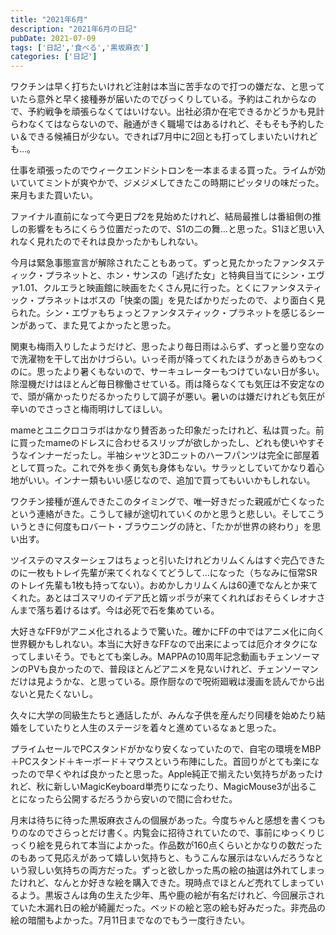 ```yaml
---
title: "2021年6月"
description: "2021年6月の日記"
pubDate: 2021-07-09
tags: ['日記','食べる','黒坂麻衣']
categories: ['日記']
---
```


ワクチンは早く打ちたいけれど注射は本当に苦手なので打つの嫌だな、と思っていたら意外と早く接種券が届いたのでびっくりしている。予約はこれからなので、予約戦争を頑張らなくてはいけない。出社必須か在宅できるかどうかも見計らわなくてはならないので、融通がきく職場ではあるけれど、そもそも予約したい＆できる候補日が少ない。できれば7月中に2回とも打ってしまいたいけれども…。

仕事を頑張ったのでウィークエンドシトロンを一本まるまる買った。ライムが効いていてミントが爽やかで、ジメジメしてきたこの時期にピッタリの味だった。来月もまた買いたい。

ファイナル直前になって今更日プ2を見始めたけれど、結局最推しは番組側の推しの影響をもろにくらう位置だったので、S1の二の舞…と思った。S1ほど思い入れなく見れたのでそれは良かったかもしれない。

今月は緊急事態宣言が解除されたこともあって。ずっと見たかったファンタスティック・プラネットと、ホン・サンスの「逃げた女」と特典目当てにシン・エヴァ1.01、クルエラと映画館に映画をたくさん見に行った。とくにファンタスティック・プラネットはボスの「快楽の園」を見たばかりだったので、より面白く見られた。シン・エヴァもちょっとファンタスティック・プラネットを感じるシーンがあって、また見てよかったと思った。

関東も梅雨入りしたようだけど、思ったより毎日雨はふらず、ずっと曇り空なので洗濯物を干して出かけづらい。いっそ雨が降ってくれたほうがあきらめもつくのに。思ったより暑くもないので、サーキュレーターもつけていない日が多い。除湿機だけはほとんど毎日稼働させている。雨は降らなくても気圧は不安定なので、頭が痛かったりだるかったりして調子が悪い。暑いのは嫌だけれども気圧が辛いのでさっさと梅雨明けしてほしい。

mameとユニクロコラボはかなり賛否あった印象だったけれど、私は買った。前に買ったmameのドレスに合わせるスリップが欲しかったし、どれも使いやすそうなインナーだったし。半袖シャツと3Dニットのハーフパンツは完全に部屋着として買った。これで外を歩く勇気も身体もない。サラッとしていてかなり着心地がいい。インナー類もいい感じなので、追加で買ってもいいかもしれない。

ワクチン接種が進んできたこのタイミングで、唯一好きだった親戚が亡くなったという連絡がきた。こうして縁が途切れていくのかと思うと悲しい。そしてこういうときに何度もロバート・ブラウニングの詩と、「たかが世界の終わり」を思い出す。

ツイステのマスターシェフはちょっと引いたけれどカリムくんはすぐ完凸できたのに一枚もトレイ先輩が来てくれなくてどうして…になった（ちなみに恒常SRのトレイ先輩も1枚も持ってない）。おめかしカリムくんは60連でなんとか来てくれた。あとはゴスマリのイデア氏と婿ッポラが来てくれればおそらくレオナさんまで落ち着けるはず。今は必死で石を集めている。

大好きなFF9がアニメ化されるようで驚いた。確かにFFの中ではアニメ化に向く世界観かもしれない。本当に大好きなFFなので出来によっては厄介オタクになってしまいそう。でもとても楽しみ。MAPPAの10周年記念動画もチェンソーマンのPVも良かったので、普段ほとんどアニメを見ないけれど、チェンソーマンだけは見ようかな、と思っている。原作厨なので呪術廻戦は漫画を読んでから出ないと見たくないし。

久々に大学の同級生たちと通話したが、みんな子供を産んだり同棲を始めたり結婚をしていたりと人生のステージを着々と進めているなぁと思った。

プライムセールでPCスタンドがかなり安くなっていたので、自宅の環境をMBP＋PCスタンド＋キーボード＋マウスという布陣にした。首回りがとても楽になったので早くやれば良かったと思った。Apple純正で揃えたい気持ちがあったけれど、秋に新しいMagicKeyboard単売りになったり、MagicMouse3が出ることになったら公開するだろうから安いので間に合わせた。

月末は待ちに待った黒坂麻衣さんの個展があった。今度ちゃんと感想を書くつもりのなのでさらっとだけ書く。内覧会に招待されていたので、事前にゆっくりじっくり絵を見られて本当によかった。作品数が160点くらいとかなりの数だったのもあって見応えがあって嬉しい気持ちと、もうこんな展示はないんだろうなという寂しい気持ちの両方だった。ずっと欲しかった馬の絵の抽選は外れてしまったけれど、なんとか好きな絵を購入できた。現時点でほとんど売れてしまっているよう。黒坂さんは角の生えた少年、馬や鹿の絵が有名だけれど、今回展示されていた木漏れ日の絵が綺麗だった。ベッドの絵と窓の絵も好みだった。非売品の絵の暗闇もよかった。7月11日までなのでもう一度行きたい。
